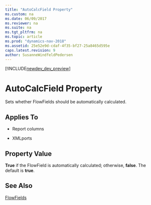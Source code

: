 ```yaml
---
title: "AutoCalcField Property"
ms.custom: na
ms.date: 06/09/2017
ms.reviewer: na
ms.suite: na
ms.tgt_pltfrm: na
ms.topic: article
ms.prod: "dynamics-nav-2018"
ms.assetid: 25e52e9d-cdaf-4f35-bf27-25a8465d595e
caps.latest.revision: 9
author: SusanneWindfeldPedersen
---
```


[!INCLUDE[newdev_dev_preview](../includes/newdev_dev_preview.md)]

# AutoCalcField Property
Sets whether FlowFields should be automatically calculated.  
  
## Applies To  
  
-   Report columns  
  
-   XMLports  
  
## Property Value  
 **True** if the FlowField is automatically calculated; otherwise, **false**. The default is **true**.  
  
## See Also  
 [FlowFields](../devenv-flowfields.md)